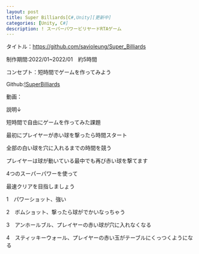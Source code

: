 ```yaml
---
layout: post
title: Super Billiards[C#,Unity][更新中]
categories: [Unity, C#]
description: ! スーパーパワービリヤードRTAゲーム
---
```


タイトル：https://github.com/savioleung/Super_Billiards

制作期間:2022/01~2022/01　約5時間

コンセプト：短時間でゲームを作ってみよう

Github:[!SuperBilliards](https://github.com/savioleung/Super_Billiards)

動画：

説明↓

短時間で自由にゲームを作ってみた課題

最初にプレイヤーが赤い球を撃ったら時間スタート

全部の白い球を穴に入れるまでの時間を競う

プレイヤーは球が動いている最中でも再び赤い球を撃てます

4つのスーパーパワーを使って

最速クリアを目指しましょう

1　パワーショット、強い

2　ボムショット、撃ったら球がでかいなっちゃう

3　アンホールブル、プレイヤーの赤い球が穴に入れなくなる

4　スティッキーウォール、プレイヤーの赤い玉がテーブルにくっつくようになる